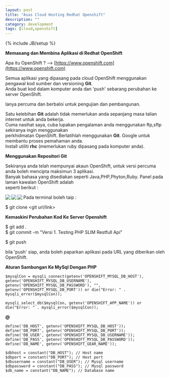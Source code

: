 ```yaml
---
layout: post
title: "Asas Cloud Hosting Redhat Openshift"
description: ""
category: development
tags: [cloud,openshift]
---
```

{% include JB/setup %}

**Memasang dan Membina Aplikasi di Redhat OpenShift**

Apa itu OpenShift ? --> [https://www.openshift.com](https://www.openshift.com)

Semua aplikasi yang dipasang pada cloud OpenShift menggunakan pengawal kod sumber dan versioning **Git**.  
Anda buat kod dalam komputer anda dan 'push' sebarang perubahan ke server OpenShift.  

Ianya percuma dan berbaloi untuk pengujian dan pembangunan.

<!-- more --> 

Satu kelebihan **Git** adalah tidak memerlukan anda sepanjang masa talian internet untuk anda bekerja.  
Cuma nasihat saya, cuba lupakan pengalaman anda menggunakan ftp,sftp sekiranya ingin menggunakan  
perkhidmatan OpenShift. Berlatihlah menggunakan **Git**. Google untuk membantu proses pemahaman anda.  
Install utiliti **rhc** (memerlukan ruby dipasang pada komputer anda).  

**Menggunakan Repositori Git**

Sekiranya anda telah mempunyai akaun OpenShift, untuk versi percuma anda boleh mencipta maksimun 3 aplikasi.  
Banyak bahasa yang disediakan seperti Java,PHP,Phyton,Ruby. Panel pada laman kawalan OpenShift adalah  
seperti berikut :    

<img src="{{ASSET_PATH}}/images/oshift1.png" align="left"/>   

<img src="{{ASSET_PATH}}/images/oshift2.png" align="left"/>   

<img src="{{ASSET_PATH}}/images/oshift3.png" align="left"/>   

Pada terminal boleh taip :  

$ git clone <git url/link> <nama direktori nak cipta> 

**Kemaskini Perubahan Kod Ke Server Openshift**

$ git add .   
$ git commit -m "Versi 1. Testing PHP SLIM Restfull Api"  

$ git push

bila 'push' siap, anda boleh paparkan aplikasi pada URL yang diberikan oleh OpenShift. 


**Aturan Sambungan Ke MySql Dengan PHP**

	$mysqlCon = mysqli_connect(getenv('OPENSHIFT_MYSQL_DB_HOST'), getenv('OPENSHIFT_MYSQL_DB_USERNAME'), getenv('OPENSHIFT_MYSQL_DB_PASSWORD'), "", getenv('OPENSHIFT_MYSQL_DB_PORT')) or die("Error: " . mysqli_error($mysqlCon));

	mysqli_select_db($mysqlCon, getenv('OPENSHIFT_APP_NAME')) or die("Error: " . mysqli_error($mysqlCon));  


**@**

	define('DB_HOST', getenv('OPENSHIFT_MYSQL_DB_HOST'));
	define('DB_PORT', getenv('OPENSHIFT_MYSQL_DB_PORT'));
	define('DB_USER', getenv('OPENSHIFT_MYSQL_DB_USERNAME'));
	define('DB_PASS', getenv('OPENSHIFT_MYSQL_DB_PASSWORD'));
	define('DB_NAME', getenv('OPENSHIFT_GEAR_NAME'));

	$dbhost = constant("DB_HOST"); // Host name 
	$dbport = constant("DB_PORT"); // Host port
	$dbusername = constant("DB_USER"); // Mysql username 
	$dbpassword = constant("DB_PASS"); // Mysql password 
	$db_name = constant("DB_NAME"); // Database name 






